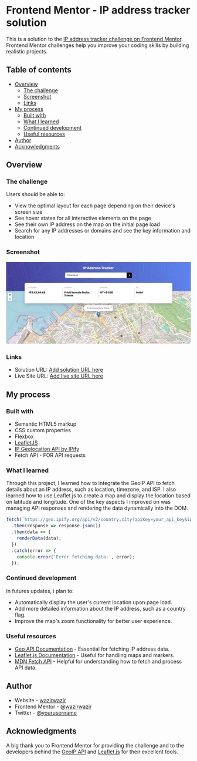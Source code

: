 # Frontend Mentor - IP address tracker solution

This is a solution to the [IP address tracker challenge on Frontend Mentor](https://www.frontendmentor.io/challenges/ip-address-tracker-I8-0yYAH0). Frontend Mentor challenges help you improve your coding skills by building realistic projects. 

## Table of contents

- [Overview](#overview)
  - [The challenge](#the-challenge)
  - [Screenshot](#screenshot)
  - [Links](#links)
- [My process](#my-process)
  - [Built with](#built-with)
  - [What I learned](#what-i-learned)
  - [Continued development](#continued-development)
  - [Useful resources](#useful-resources)
- [Author](#author)
- [Acknowledgments](#acknowledgments)



## Overview

### The challenge

Users should be able to:

- View the optimal layout for each page depending on their device's screen size
- See hover states for all interactive elements on the page
- See their own IP address on the map on the initial page load
- Search for any IP addresses or domains and see the key information and location

### Screenshot


![](./images/Screenshot.png)



### Links

- Solution URL: [Add solution URL here](https://your-solution-url.com)
- Live Site URL: [Add live site URL here](https://your-live-site-url.com)

## My process

### Built with

- Semantic HTML5 markup
- CSS custom properties
- Flexbox
- [LeafletJS](https://leafletjs.com/)
- [IP Geolocation API by IPify](https://geo.ipify.org/)
- Fetch API - FOR API requests


### What I learned

Through this project, I learned how to integrate the GeoIP API to fetch details about an IP address, such as location, timezone, and ISP. I also learned how to use Leaflet.js to create a map and display the location based on latitude and longitude. One of the key aspects I improved on was managing API responses and rendering the data dynamically into the DOM.

```js
fetch(`https://geo.ipify.org/api/v2/country,city?apiKey=your_api_key&ipAddress=${ip}`)
  .then(response => response.json())
  .then(data => {
    renderData(data);
  })
  .catch(error => {
    console.error('Error fetching data:', error);
  });


```



### Continued development
In futures updates, i plan to: 
- Automatically display the user's current location upon page load.
- Add more detailed information about the IP address, such as a country flag.
- Improve the map's zoom functionality for better user experience.


### Useful resources

- [Geo API Documentation](https://www.ipify.org/) - Essential for fetching IP address data.
- [Leaflet.js Documentation](https://leafletjs.com/reference.html) - Useful for handling maps and markers.
- [MDN Fetch API](https://developer.mozilla.org/en-US/docs/Web/API/Fetch_API) - Helpful for understanding how to fetch and process API data.

## Author

- Website - [wazirwazir](https://wazirs-portfolio.vercel.app/#)
- Frontend Mentor - [@wazirwazir](https://www.frontendmentor.io/profile/wazirwazir)
- Twitter - [@yourusername](https://www.twitter.com/yourusername)


## Acknowledgments

A big thank you to Frontend Mentor for providing the challenge and to the developers behind the [GeoIP API](https://geo.ipify.org/) and [Leaflet.js](https://leafletjs.com/) for their excellent tools.

